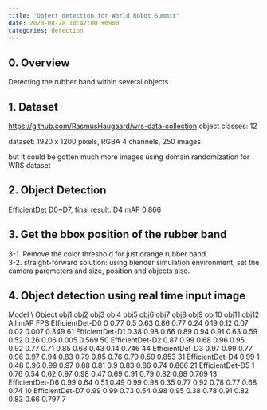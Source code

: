 ```yaml
---
title: "Object detection for World Robot Summit"
date: 2020-08-28 10:42:00 +0900
categories: detection
---
```


## 0. Overview
Detecting the rubber band within several objects    

## 1. Dataset
<https://github.com/RasmusHaugaard/wrs-data-collection>
object classes: 12

dataset: 1920 x 1200 pixels, RGBA 4 channels, 250 images

but it could be gotten much more images using domain randomization for WRS dataset    

## 2. Object Detection
EfficientDet D0~D7, final result: D4 mAP 0.866   

## 3. Get the bbox position of the rubber band    
3-1. Remove the color threshold for just orange rubber band.    
3-2. straight-forward solution: using blender simulation environment, set the camera paremeters and size, position and objects also.    

## 4. Object detection using real time input image    




Model \ Object	obj1	obj2	obj3	obj4	obj5	obj6	obj7	obj8	obj9	obj10	obj11	obj12	All mAP	FPS
EfficientDet-D0	0	0.77	0.5	0.63	0.86	0.77	0.24	0.19	0.12	0.07	0.02	0.007	0.349	61
EfficientDet-D1	0.38	0.98	0.66	0.89	0.94	0.91	0.63	0.59	0.52	0.26	0.06	0.005	0.569	50
EfficientDet-D2	0.87	0.99	0.68	0.96	0.95	0.92	0.77	0.71	0.85	0.68	0.43	0.14	0.746	44
EfficientDet-D3	0.97	0.99	0.77	0.96	0.97	0.94	0.83	0.79	0.85	0.76	0.79	0.59	0.853	31
EfficientDet-D4	0.99	1	0.48	0.96	0.99	0.97	0.88	0.81	0.9	0.83	0.86	0.74	0.866	21
EfficientDet-D5	1	0.76	0.54	0.62	0.97	0.98	0.47	0.69	0.91	0.79	0.82	0.68	0.769	13
EfficientDet-D6	0.99	0.64	0.51	0.49	0.99	0.98	0.35	0.77	0.92	0.78	0.77	0.68	0.74	10
EfficientDet-D7	0.99	0.99	0.73	0.54	0.98	0.95	0.38	0.78	0.91	0.82	0.83	0.66	0.797	7
